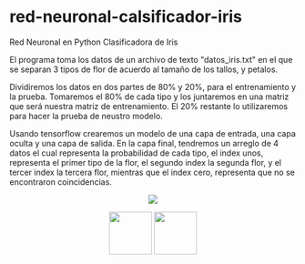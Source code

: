 # red-neuronal-calsificador-iris
Red Neuronal en Python Clasificadora de Iris


El programa toma los datos de un archivo de texto "datos_iris.txt" en el que se separan 3 tipos de flor de acuerdo al tamaño de los tallos, y petalos.

Dividiremos los datos en dos partes de 80% y 20%, para el entrenamiento y la prueba.
Tomaremos el 80% de cada tipo y los juntaremos en una matriz que será nuestra matriz de entrenamiento. El 20% restante lo utilizaremos para hacer la prueba de neustro modelo.

Usando tensorflow crearemos un modelo de una capa de entrada, una capa oculta y una capa de salida. En la capa final, tendremos un arreglo de 4 datos el cual representa la probabilidad de cada tipo, el index unos, representa el primer tipo de la flor, el segundo index la segunda flor, y el tercer index la tercera flor, mientras que el index cero, representa que no se encontraron coincidencias.



<p align="center">
<img src='https://significadodelasflores.com/wp-content/uploads/2018/08/flor-de-iris.jpg'>
</p>

<p align="center">
  <img src='https://raw.githubusercontent.com/sammwyy/sammwyy/master/skills/python.png' height='75px'>
  <img src='https://camo.githubusercontent.com/8147cdd8b4658a8f00bfe7c1cee6c7fb44b2be0fb794515b40e69180774e2c0e/68747470733a2f2f75706c6f61642e77696b696d656469612e6f72672f77696b6970656469612f636f6d6d6f6e732f322f32642f54656e736f72666c6f775f6c6f676f2e737667' height='75px'>
</p>
